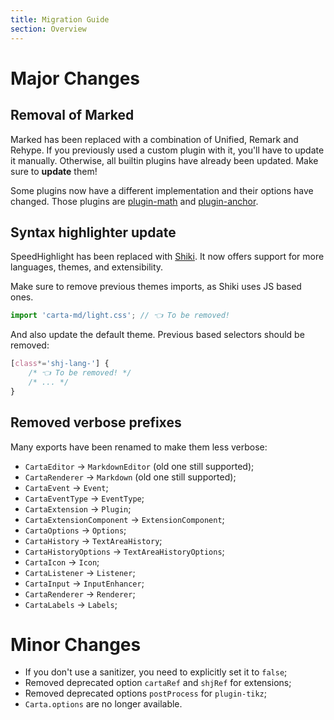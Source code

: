 ```yaml
---
title: Migration Guide
section: Overview
---
```


# Major Changes

## Removal of Marked

Marked has been replaced with a combination of Unified, Remark and Rehype. If you previously used a custom plugin with it, you'll have to update it manually. Otherwise, all builtin plugins have already been updated. Make sure to **update** them!

Some plugins now have a different implementation and their options have changed. Those plugins are [plugin-math](https://beartocode.github.io/carta/plugins/math) and [plugin-anchor](https://beartocode.github.io/carta/plugins/anchor).

## Syntax highlighter update

SpeedHighlight has been replaced with [Shiki](https://shiki.matsu.io/). It now offers support for more languages, themes, and extensibility.

Make sure to remove previous themes imports, as Shiki uses JS based ones.

```ts
import 'carta-md/light.css'; // 👈 To be removed!
```

And also update the default theme. Previous based selectors should be removed:

```css
[class*='shj-lang-'] {
	/* 👈 To be removed! */
	/* ... */
}
```

## Removed verbose prefixes

Many exports have been renamed to make them less verbose:

- `CartaEditor` -> `MarkdownEditor` (old one still supported);
- `CartaRenderer` -> `Markdown` (old one still supported);
- `CartaEvent` -> `Event`;
- `CartaEventType` -> `EventType`;
- `CartaExtension` -> `Plugin`;
- `CartaExtensionComponent` -> `ExtensionComponent`;
- `CartaOptions` -> `Options`;
- `CartaHistory` -> `TextAreaHistory`;
- `CartaHistoryOptions` -> `TextAreaHistoryOptions`;
- `CartaIcon` -> `Icon`;
- `CartaListener` -> `Listener`;
- `CartaInput` -> `InputEnhancer`;
- `CartaRenderer` -> `Renderer`;
- `CartaLabels` -> `Labels`;

# Minor Changes

- If you don't use a sanitizer, you need to explicitly set it to `false`;
- Removed deprecated option `cartaRef` and `shjRef` for extensions;
- Removed deprecated options `postProcess` for `plugin-tikz`;
- `Carta.options` are no longer available.
